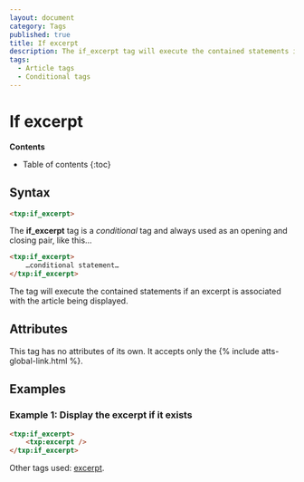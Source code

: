 ```yaml
---
layout: document
category: Tags
published: true
title: If excerpt
description: The if_excerpt tag will execute the contained statements if an excerpt is associated with the article being displayed.
tags:
  - Article tags
  - Conditional tags
---
```


# If excerpt

**Contents**

* Table of contents
{:toc}

## Syntax

~~~ html
<txp:if_excerpt>
~~~

The **if_excerpt** tag is a *conditional* tag and always used as an opening and closing pair, like this…

~~~ html
<txp:if_excerpt>
    …conditional statement…
</txp:if_excerpt>
~~~

The tag will execute the contained statements if an excerpt is associated with the article being displayed.

## Attributes

This tag has no attributes of its own. It accepts only the {% include atts-global-link.html %}.

## Examples

### Example 1: Display the excerpt if it exists

~~~ html
<txp:if_excerpt>
    <txp:excerpt />
</txp:if_excerpt>
~~~

Other tags used: [excerpt](/tags/excerpt).

